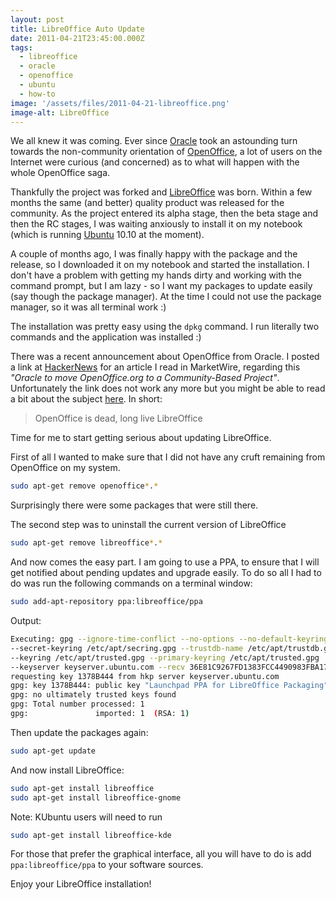 ```yaml
---
layout: post
title: LibreOffice Auto Update
date: 2011-04-21T23:45:00.000Z
tags:
  - libreoffice
  - oracle
  - openoffice
  - ubuntu
  - how-to
image: '/assets/files/2011-04-21-libreoffice.png'
image-alt: LibreOffice
---
```

We all knew it was coming. Ever since [Oracle](https://www.oracle.com/) took an astounding turn towards the non-community orientation of [OpenOffice](https://www.openoffice.org/), a lot of users on the Internet were curious (and concerned) as to what will happen with the whole OpenOffice saga.

Thankfully the project was forked and [LibreOffice](https://www.libreoffice.org/) was born. Within a few months the same (and better) quality product was released for the community. As the project entered its alpha stage, then the beta stage and then the RC stages, I was waiting anxiously to install it on my notebook (which is running [Ubuntu](https://www.ubuntu.com/) 10.10 at the moment).

A couple of months ago, I was finally happy with the package and the release, so I downloaded it on my notebook and started the installation. I don't have a problem with getting my hands dirty and working with the command prompt, but I am lazy - so I want my packages to update easily (say though the package manager). At the time I could not use the package manager, so it was all terminal work :)

The installation was pretty easy using the `dpkg` command. I run literally two commands and the application was installed :)

There was a recent announcement about OpenOffice from Oracle. I posted a link at [HackerNews](https://news.ycombinator.com/item?id=2451079) for an article I read in MarketWire, regarding this *"Oracle to move OpenOffice.org to a Community-Based Project"*. Unfortunately the link does not work any more but you might be able to read a bit about the subject [here](https://www.pcworld.com/businesscenter/article/225459/oracles_openoffice_move_may_be_too_little_too_late.html). In short:

> OpenOffice is dead, long live LibreOffice

Time for me to start getting serious about updating LibreOffice.

First of all I wanted to make sure that I did not have any cruft remaining from OpenOffice on my system.

```sh
sudo apt-get remove openoffice*.*
```

Surprisingly there were some packages that were still there.

The second step was to uninstall the current version of LibreOffice

```sh
sudo apt-get remove libreoffice*.*
```

And now comes the easy part. I am going to use a PPA, to ensure that I will get notified about pending updates and upgrade easily. To do so all I had to do was run the following commands on a terminal window:

```sh
sudo add-apt-repository ppa:libreoffice/ppa
```

Output:

```sh
Executing: gpg --ignore-time-conflict --no-options --no-default-keyring
--secret-keyring /etc/apt/secring.gpg --trustdb-name /etc/apt/trustdb.gpg
--keyring /etc/apt/trusted.gpg --primary-keyring /etc/apt/trusted.gpg
--keyserver keyserver.ubuntu.com --recv 36E81C9267FD1383FCC4490983FBA1751378B444gpg:
requesting key 1378B444 from hkp server keyserver.ubuntu.com
gpg: key 1378B444: public key "Launchpad PPA for LibreOffice Packaging" imported
gpg: no ultimately trusted keys found
gpg: Total number processed: 1
gpg:               imported: 1  (RSA: 1)
```

Then update the packages again:

```sh
sudo apt-get update
```

And now install LibreOffice:

```sh
sudo apt-get install libreoffice
sudo apt-get install libreoffice-gnome
```

Note: KUbuntu users will need to run

```sh
sudo apt-get install libreoffice-kde
```

For those that prefer the graphical interface, all you will have to do is add `ppa:libreoffice/ppa` to your software sources.

Enjoy your LibreOffice installation!
